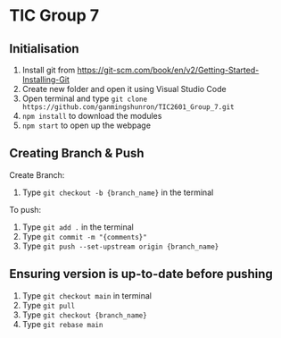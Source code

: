 # TIC Group 7

## Initialisation
1. Install git from https://git-scm.com/book/en/v2/Getting-Started-Installing-Git
2. Create new folder and open it using Visual Studio Code
3. Open terminal and type `git clone https://github.com/ganmingshunron/TIC2601_Group_7.git`
4. `npm install` to download the modules
5. `npm start` to open up the webpage

## Creating Branch & Push
Create Branch:
1. Type `git checkout -b {branch_name}` in the terminal
   
To push:
1. Type `git add .` in the terminal
2. Type `git commit -m "{comments}"`
3. Type `git push --set-upstream origin {branch_name}`

## Ensuring version is up-to-date before pushing
1. Type `git checkout main` in terminal
2. Type `git pull`
3. Type `git checkout {branch_name}`
4. Type `git rebase main`

